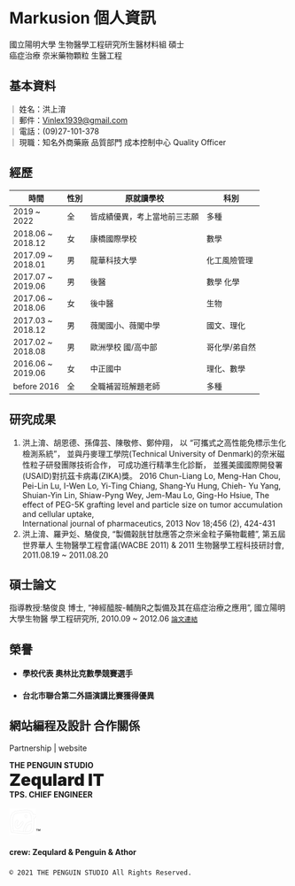 # Markusion 個人資訊
國立陽明大學 生物醫學工程研究所生醫材料組 碩士<br>
癌症治療 奈米藥物顆粒 生醫工程
## 基本資料
｜ 姓名：洪上淯 <br>
｜ 郵件：Vinlex1939@gmail.com <br>
｜ 電話：(09)27-101-378 <br>
｜ 現職：知名外商藥廠 品質部門 成本控制中心 Quality Officer
## 經歷
| 時間 | 性別 | 原就讀學校 | 科別 |
| --- | --- | --- | --- |
| 2019    ~ <br>2022    | 全 | 皆成績優異，考上當地前三志願 | 多種 | <br>
| 2018.06 ~ <br>2018.12 | 女 | 康橋國際學校 | 數學 |<br>
| 2017.09 ~ <br>2018.01 | 男 | 龍華科技大學 | 化工風險管理 |<br>
| 2017.07 ~ <br>2019.06 | 男 | 後醫 | 數學 化學 |<br>
| 2017.06 ~ <br>2018.06 | 女 | 後中醫 | 生物 |<br>
| 2017.03 ~ <br>2018.12 | 男 | 薇閣國小、薇閣中學 | 國文、理化 |<br>
| 2017.02 ~ <br>2018.08 | 男 | 歐洲學校 國/高中部 | 哥化學/弟自然 | <br>
| 2016.06 ~ <br>2019.06 | 女 | 中正國中 | 理化、數學 |<br>
| before    2016    | 全 | 全職補習班解題老師 | 多種 |<br>
## 研究成果
1. 洪上淯、胡恩德、孫偉芸、陳敬修、鄭仲翔，
   以 “可攜式之高性能免標示生化檢測系統”， 
   並與丹麥理工學院(Technical University of Denmark)的奈米磁性粒子研發團隊技術合作，
   可成功進行精準生化診斷，
   並獲美國國際開發署(USAID)對抗茲卡病毒(ZIKA)獎。
   2016 Chun-Liang Lo, Meng-Han Chou, Pei-Lin Lu, I-Wen Lo, Yi-Ting Chiang, Shang-Yu Hung, Chieh- Yu Yang, Shuian-Yin Lin, Shiaw-Pyng Wey, Jem-Mau Lo, Ging-Ho Hsiue, 
   The effect of PEG-5K grafting level and particle size on tumor accumulation and  cellular uptake,    
   International journal of pharmaceutics, 2013 Nov 18;456 (2), 424-431
2. 洪上淯、羅尹彣、駱俊良, 
   “製備榖胱甘肽應答之奈米金粒子藥物載體”,
   第五屆世界華人 生物醫學工程會議(WACBE 2011) & 2011 生物醫學工程科技研討會, 
   2011.08.19 ~ 2011.08.20

## 碩士論文
指導教授:駱俊良 博士, “神經醯胺-輔酶R之製備及其在癌症治療之應用”, 國立陽明大學生物醫 學工程研究所, 2010.09 ~ 2012.06
<a href="https://ndltd.ncl.edu.tw/cgi-bin/gs32/gsweb.cgi/ccd=WmAgGN/search?q=auc=%22%E6%B4%AA%E4%B8%8A%E6%B7%AF%22.&searchmode=basic">`論文連結`</a>

## 榮譽
- #### 學校代表 奧林比克數學競賽選手
- #### 台北市聯合第二外語演講比賽獲得優異
## 網站編程及設計 合作關係
Partnership | website
<h4 style='margin: 0px; font-weight: 700;'>THE PENGUIN STUDIO</h4>
<h3 style='margin: 0 22px 0 0; font-weight: 900; font-size: 30px;'>Zequlard IT</h5>
<h4 style='margin: 0px; font-weight: 700;'>TPS. CHIEF ENGINEER</h4><br>
<img src="img/icon_white_shadow.png" width="48" height="48">™

#### crew: Zequlard & Penguin & Athor
`© 2021 THE PENGUIN STUDIO All Rights Reserved.`

<!-- line
```
<svg xmlns="http://www.w3.org/2000/svg" x="0px" y="0px" width="48" height="48" viewBox="0 0 48 48"><defs><linearGradient id="gradient" gradientTransform="rotate(90)"><stop offset="0%" stop-color="#a5d6a7" /><stop offset="100%" stop-color="#000000" /></linearGradient></defs><path fill="none" stroke="url(#gradient)" stroke-linecap="round" stroke-linejoin="round" stroke-width="3" d="M7.199,13.032	c-2.323,2.59-3.694,5.771-3.694,9.205c0,7.779,6.937,14.294,16.308,15.527c0.635,0.136,1.5,0.417,1.718,0.956	c0.196,0.49,0.128,1.258,0.062,1.753c0,0-0.228,1.368-0.278,1.66c-0.085,0.49-0.168,2.079,1.795,1	c2.843-1.564,5.812-3.244,8.548-5.115"></path><path fill="none" stroke="url(#gradient)" stroke-linecap="round" stroke-linejoin="round" stroke-width="3" d="M37.702,33.008	c2.896-3.057,4.804-6.584,4.804-10.771c0-8.677-8.748-15.737-19.499-15.737c-2.429,0-4.756,0.36-6.903,1.019"></path><path fill="#a5d6a7" d="M15.345,26.863h-3.879c-0.565,0-1.023-0.455-1.023-1.016v-7.694c0-0.56,0.459-1.015,1.023-1.015	c0.565,0,1.023,0.455,1.023,1.015v6.678h2.856c0.565,0,1.023,0.455,1.023,1.015C16.369,26.406,15.91,26.863,15.345,26.863z"></path><path fill="#a5d6a7" d="M19.357,25.846c0,0.56-0.459,1.016-1.023,1.016c-0.565,0-1.023-0.455-1.023-1.016v-7.694	c0-0.56,0.459-1.015,1.023-1.015c0.565,0,1.023,0.455,1.023,1.015V25.846z"></path><path fill="#a5d6a7" d="M28.697,25.846c0,0.439-0.28,0.826-0.7,0.963c-0.106,0.035-0.216,0.053-0.325,0.053	c-0.32,0-0.626-0.152-0.818-0.406l-3.976-5.369v4.759c0,0.56-0.459,1.016-1.025,1.016c-0.565,0-1.025-0.455-1.025-1.016v-7.694	c0-0.437,0.282-0.824,0.7-0.963c0.106-0.035,0.215-0.052,0.325-0.052c0.319,0,0.626,0.152,0.818,0.406l3.978,5.369v-4.761	c0-0.56,0.46-1.015,1.025-1.015s1.023,0.455,1.023,1.015L28.697,25.846z"></path><path fill="#a5d6a7" d="M34.975,20.983c0.565,0,1.025,0.455,1.025,1.016c0,0.56-0.459,1.015-1.025,1.015h-2.856v1.817h2.856	c0.565,0,1.025,0.455,1.025,1.015s-0.46,1.016-1.025,1.016h-3.879c-0.563,0-1.023-0.455-1.023-1.016v-3.845c0-0.001,0-0.001,0-0.001	v-0.001v-0.001v-3.842c0-0.001,0-0.001,0-0.003c0-0.56,0.459-1.015,1.023-1.015h3.879c0.565,0,1.025,0.455,1.025,1.015	s-0.459,1.015-1.025,1.015h-2.856v1.817h2.856V20.983z"></path></svg>
``` -->